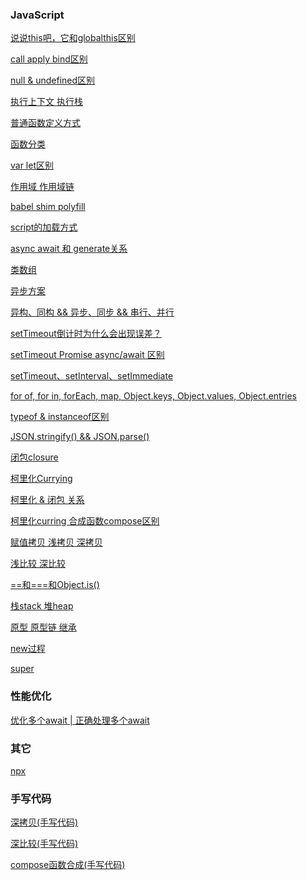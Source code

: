 ### JavaScript
[说说this吧，它和globalthis区别](https://github.com/Lawguancong/Daily-Charging-Learning/issues/1)

[call apply bind区别](https://github.com/Lawguancong/Daily-Charging-Learning/issues/2)

[null & undefined区别](https://github.com/Lawguancong/Daily-Charging-Learning/issues/3)

[执行上下文 执行栈](https://github.com/Lawguancong/Daily-Charging-Learning/issues/4)

[普通函数定义方式](https://github.com/Lawguancong/Daily-Charging-Learning/issues/5)

[函数分类](https://github.com/Lawguancong/Daily-Charging-Learning/issues/10)

[var let区别](https://github.com/Lawguancong/Daily-Charging-Learning/issues/6)

[作用域 作用域链](https://github.com/Lawguancong/Daily-Charging-Learning/issues/7)

[babel shim polyfill](https://github.com/Lawguancong/Daily-Charging-Learning/issues/8)

[script的加载方式](https://github.com/Lawguancong/Daily-Charging-Learning/issues/9)

[async await 和 generate关系](https://github.com/Lawguancong/Daily-Charging-Learning/issues/11)

[类数组](https://github.com/Lawguancong/Daily-Charging-Learning/issues/12)

[异步方案](https://github.com/Lawguancong/Daily-Charging-Learning/issues/13)

[异构、同构  && 异步、同步 && 串行、并行](https://github.com/Lawguancong/Daily-Charging-Learning/issues/14)

[setTimeout倒计时为什么会出现误差？](https://github.com/Lawguancong/Daily-Charging-Learning/issues/16)

[setTimeout Promise async/await 区别](https://github.com/Lawguancong/Daily-Charging-Learning/issues/17)

[setTimeout、setInterval、setImmediate](https://github.com/Lawguancong/Daily-Charging-Learning/issues/18)

[for of, for in, forEach, map, Object.keys, Object.values, Object.entries](https://github.com/Lawguancong/Daily-Charging-Learning/issues/20)

[typeof & instanceof区别](https://github.com/Lawguancong/Daily-Charging-Learning/issues/19)

[JSON.stringify() && JSON.parse()](https://github.com/Lawguancong/Daily-Charging-Learning/issues/21)

[闭包closure](https://github.com/Lawguancong/Daily-Charging-Learning/issues/23)

[柯里化Currying](https://github.com/Lawguancong/Daily-Charging-Learning/issues/24)

[柯里化 & 闭包 关系](https://github.com/Lawguancong/Daily-Charging-Learning/issues/25)

[柯里化curring 合成函数compose区别](https://github.com/Lawguancong/Daily-Charging-Learning/issues/27)

[赋值拷贝 浅拷贝 深拷贝](https://github.com/Lawguancong/Daily-Charging-Learning/issues/28)

[浅比较 深比较](https://github.com/Lawguancong/Daily-Charging-Learning/issues/31)

[==和===和Object.is()](https://github.com/Lawguancong/Daily-Charging-Learning/issues/30)

[栈stack 堆heap](https://github.com/Lawguancong/Daily-Charging-Learning/issues/33)

[原型 原型链 继承](https://github.com/Lawguancong/Daily-Charging-Learning/issues/34)

[new过程](https://github.com/Lawguancong/Daily-Charging-Learning/issues/35)

[super](https://github.com/Lawguancong/Daily-Charging-Learning/issues/36)


[](https://github.com/Lawguancong/Daily-Charging-Learning/issues/)
[](https://github.com/Lawguancong/Daily-Charging-Learning/issues/)
[](https://github.com/Lawguancong/Daily-Charging-Learning/issues/)
[](https://github.com/Lawguancong/Daily-Charging-Learning/issues/)
[](https://github.com/Lawguancong/Daily-Charging-Learning/issues/)

### 性能优化

[优化多个await | 正确处理多个await](https://github.com/Lawguancong/Daily-Charging-Learning/issues/15)


### 其它
[npx](https://github.com/Lawguancong/Daily-Charging-Learning/issues/22)

### 手写代码
[深拷贝(手写代码)](https://github.com/Lawguancong/Daily-Charging-Learning/issues/29)

[深比较(手写代码)](https://github.com/Lawguancong/Daily-Charging-Learning/issues/32)

[compose函数合成(手写代码)](https://github.com/Lawguancong/Daily-Charging-Learning/issues/26)



